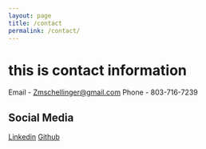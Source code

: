```yaml
---
layout: page
title: /contact
permalink: /contact/
---
```


# this is contact information 
Email - Zmschellinger@gmail.com
Phone - 803-716-7239
## Social Media
[Linkedin](https://www.linkedin.com/in/zach-schellinger)
[Github](https://github.com/Zmschellinger)
